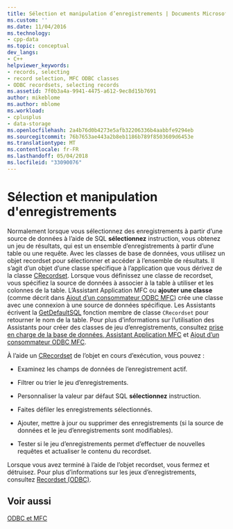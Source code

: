 ```yaml
---
title: Sélection et manipulation d’enregistrements | Documents Microsoft
ms.custom: ''
ms.date: 11/04/2016
ms.technology:
- cpp-data
ms.topic: conceptual
dev_langs:
- C++
helpviewer_keywords:
- records, selecting
- record selection, MFC ODBC classes
- ODBC recordsets, selecting records
ms.assetid: 7f0b3a4a-9941-4475-a612-9ec8d15b7691
author: mikeblome
ms.author: mblome
ms.workload:
- cplusplus
- data-storage
ms.openlocfilehash: 2a4b76d0b4273e5afb32206336b4aabbfe9294eb
ms.sourcegitcommit: 76b7653ae443a2b8eb1186b789f8503609d6453e
ms.translationtype: MT
ms.contentlocale: fr-FR
ms.lasthandoff: 05/04/2018
ms.locfileid: "33090076"
---
```

# <a name="selecting-and-manipulating-records"></a>Sélection et manipulation d'enregistrements
Normalement lorsque vous sélectionnez des enregistrements à partir d’une source de données à l’aide de SQL **sélectionnez** instruction, vous obtenez un jeu de résultats, qui est un ensemble d’enregistrements à partir d’une table ou une requête. Avec les classes de base de données, vous utilisez un objet recordset pour sélectionner et accéder à l’ensemble de résultats. Il s’agit d’un objet d’une classe spécifique à l’application que vous dérivez de la classe [CRecordset](../../mfc/reference/crecordset-class.md). Lorsque vous définissez une classe de recordset, vous spécifiez la source de données à associer à la table à utiliser et les colonnes de la table. L’Assistant Application MFC ou **ajouter une classe** (comme décrit dans [Ajout d’un consommateur ODBC MFC](../../mfc/reference/adding-an-mfc-odbc-consumer.md)) crée une classe avec une connexion à une source de données spécifique. Les Assistants écrivent la [GetDefaultSQL](../../mfc/reference/crecordset-class.md#getdefaultsql) fonction membre de classe `CRecordset` pour retourner le nom de la table. Pour plus d’informations sur l’utilisation des Assistants pour créer des classes de jeu d’enregistrements, consultez [prise en charge de la base de données, Assistant Application MFC](../../mfc/reference/database-support-mfc-application-wizard.md) et [Ajout d’un consommateur ODBC MFC](../../mfc/reference/adding-an-mfc-odbc-consumer.md).  
  
 À l’aide un [CRecordset](../../mfc/reference/crecordset-class.md) de l’objet en cours d’exécution, vous pouvez :  
  
-   Examinez les champs de données de l’enregistrement actif.  
  
-   Filtrer ou trier le jeu d’enregistrements.  
  
-   Personnaliser la valeur par défaut SQL **sélectionnez** instruction.  
  
-   Faites défiler les enregistrements sélectionnés.  
  
-   Ajouter, mettre à jour ou supprimer des enregistrements (si la source de données et le jeu d’enregistrements sont modifiables).  
  
-   Tester si le jeu d’enregistrements permet d’effectuer de nouvelles requêtes et actualiser le contenu du recordset.  
  
 Lorsque vous avez terminé à l’aide de l’objet recordset, vous fermez et détruisez. Pour plus d’informations sur les jeux d’enregistrements, consultez [Recordset (ODBC)](../../data/odbc/recordset-odbc.md).  
  
## <a name="see-also"></a>Voir aussi  
 [ODBC et MFC](../../data/odbc/odbc-and-mfc.md)
